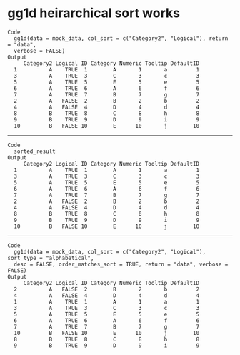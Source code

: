 # gg1d heirarchical sort works

    Code
      gg1d(data = mock_data, col_sort = c("Category2", "Logical"), return = "data",
      verbose = FALSE)
    Output
         Category2 Logical ID Category Numeric Tooltip DefaultID
      1          A    TRUE  1        A       1       a         1
      3          A    TRUE  3        C       3       c         3
      5          A    TRUE  5        E       5       e         5
      6          A    TRUE  6        A       6       f         6
      7          A    TRUE  7        B       7       g         7
      2          A   FALSE  2        B       2       b         2
      4          A   FALSE  4        D       4       d         4
      8          B    TRUE  8        C       8       h         8
      9          B    TRUE  9        D       9       i         9
      10         B   FALSE 10        E      10       j        10

---

    Code
      sorted_result
    Output
         Category2 Logical ID Category Numeric Tooltip DefaultID
      1          A    TRUE  1        A       1       a         1
      3          A    TRUE  3        C       3       c         3
      5          A    TRUE  5        E       5       e         5
      6          A    TRUE  6        A       6       f         6
      7          A    TRUE  7        B       7       g         7
      2          A   FALSE  2        B       2       b         2
      4          A   FALSE  4        D       4       d         4
      8          B    TRUE  8        C       8       h         8
      9          B    TRUE  9        D       9       i         9
      10         B   FALSE 10        E      10       j        10

---

    Code
      gg1d(data = mock_data, col_sort = c("Category2", "Logical"), sort_type = "alphabetical",
      desc = FALSE, order_matches_sort = TRUE, return = "data", verbose = FALSE)
    Output
         Category2 Logical ID Category Numeric Tooltip DefaultID
      2          A   FALSE  2        B       2       b         2
      4          A   FALSE  4        D       4       d         4
      1          A    TRUE  1        A       1       a         1
      3          A    TRUE  3        C       3       c         3
      5          A    TRUE  5        E       5       e         5
      6          A    TRUE  6        A       6       f         6
      7          A    TRUE  7        B       7       g         7
      10         B   FALSE 10        E      10       j        10
      8          B    TRUE  8        C       8       h         8
      9          B    TRUE  9        D       9       i         9


